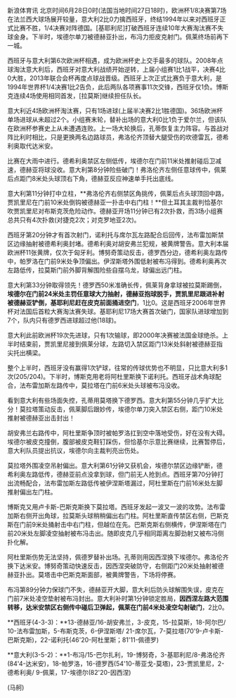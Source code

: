 
新浪体育讯
北京时间6月28日0时(法国当地时间27日18时)，欧洲杯1/8决赛第7场在法兰西大球场展开较量，意大利2比0力擒西班牙，终结1994年以来对西班牙正式比赛不胜，1/4决赛对阵德国。[基耶利尼]打破西班牙连续10年大赛淘汰赛不失球金身。下半时，埃德尔单刀被德赫亚扑出，布冯力拒皮克射门。佩莱终场前再下一城。

西班牙与意大利第6次欧洲杯相遇，成为欧洲杯史上交手最多的球队。2008年点球淘汰意大利后，西班牙对意大利战绩开始逆转，上届小组赛1比1战平，决赛4比0大胜，2013年联合会杯再度点球战晋级。西班牙上次正式比赛负于意大利，是1994年世界杯1/4决赛1比2告负，此后两队各项赛事11次交锋，西班牙仅1负。博斯克连续4场使用相同首发，[拉莫斯]继续担任队长。


意大利近4场欧洲杯淘汰赛，只有1场进球(上届半决赛2比1胜德国)。36场欧洲杯单场进球从未超过2个。小组赛末轮，替补出场的意大利0比1负于爱尔兰，但该队在欧洲杯参赛史上从未遭遇连败。上一场大轮换后，孔蒂恢复主力阵容。与首战对阵比利时相比，只是更换两名边路球员，弗洛伦齐顶替大腿受伤的坎德雷瓦，德希利奥取代达米安。


比赛在大雨中进行。德希利奥禁区左侧低传，埃德尔在门前11米处推射碰后卫减速，德赫亚将球没收。意大利第8分钟险些破门！弗洛伦齐左侧任意球传中，佩莱后点距门8米处头球顶右下角，德赫亚反应神速单手托出底线。


意大利第11分钟打中立柱，**弗洛伦齐右侧禁区角挑传，佩莱后点头球顶回中路，贾凯里尼在门前10米处倒钩被德赫亚一扑击中右门柱！**但土耳其主裁判恰基尔吹贾凯里尼对布斯克茨危险动作。德赫亚开场11分钟已有2次扑救，而3场小组赛总共只有4次扑救(对捷克2次；对克罗地亚2次)。

西班牙第20分钟才有首次射门，诺利托与席尔瓦左路配合后回传，法布雷加斯禁区边缘抽射被德希利奥封堵。德希利奥对胡安弗兰犯规，被黄牌警告。意大利本届欧洲杯11张黄牌，仅次于匈牙利。博努奇策动反击，德罗西分边，德希利奥左路传中，帕罗洛在门前9米处争顶偏出。伊涅斯塔外围低射被布冯得到。德希利奥再次左路低传，拉莫斯门前外脚背解围险些自摆乌龙，球偏出远门柱。


意大利第33分钟取得领先！德罗西50米准确长传，佩莱背身拿球被拉莫斯踢倒，**埃德尔在门前24米处主罚任意球大力抽射，德赫亚抱球脱手，贾凯里尼跟进补射被德赫亚铲倒，基耶利尼赶在皮克前面捅进空门**，1比0。这是西班牙2006年世界杯对法国后首粒大赛淘汰赛失球。基耶利尼17场大赛首次破门，国家队进球增加到7个，队内只有德罗西进球超过他(18球)。


意大利此前欧洲杯19次先进球，只有1次输球，即2000年决赛被法国金球绝杀。上半时结束前，贾凯里尼接到佩莱分球，左路切入禁区距门13米处斜射被德赫亚指尖托出横梁。


整个上半时，西班牙没有赢得1次铲球，往常的传球优势也不明显，只比意大利多1次(205/204)。下半时，博斯克用老将阿杜里斯换下诺利托。西班牙战术角球配合，法布雷加斯左路传中，莫拉塔在门前6米处头球被布冯没收。


看到意大利有些场面失控，孔蒂用莫塔换下德罗西。意大利第55分钟几乎扩大比分！莫拉塔策动反击，佩莱脚后跟妙传，埃德尔单刀突入禁区右侧，距门10米处推射被德赫亚出击封出！


胡安弗兰右路传中，阿杜里斯争顶时被帕罗洛扛到空中落地受伤，好在没有大碍。埃德尔被皮克撞倒，腹部被皮克鞋钉踩伤，但恰基尔示意比赛继续，比赛暂停后，意大利队员提出抗议，埃德尔向主裁判亮出伤处。

莫拉塔外围凌空吊射偏出。意大利第61分钟又获机会，埃德尔禁区边缘铲断，德希利奥左路低传，德赫亚前点没拿到球，但门前无人抢到点。西班牙第70分钟打出流畅配合，法布雷加斯左路低传被伊涅斯塔漏过，阿杜里斯在门前16米处左脚推射偏出左门柱。


博斯克又用卢卡斯-巴斯克斯换下莫拉塔。西班牙发起一波又一波的攻势。法布雷加斯右侧开出角球，拉莫斯头球稍稍偏出右门柱。阿杜里斯直传禁区右侧，巴斯克斯在门前9米处捅射击中右门柱，但越位在先。巴斯克斯右侧横传，伊涅斯塔在门前20米处左脚凌空抽射被布冯击出。随即皮克几乎相同距离左脚劲射又被布冯侧扑化解。


阿杜里斯伤势无法坚持，佩德罗替补出场。孔蒂则用因西涅换下埃德尔。弗洛伦齐换下达米安。博努奇策动快速反击，因西涅突破防守，右侧距门20米处抽射被德赫亚扑出。莫塔击中巴斯克斯面部，被黄牌警告，下场将停赛。


布冯第89分钟力保球门不失，德赫亚开大脚，意大利后防头球解围失误，皮克在门前7米处凌空垫射被布冯封出。意大利补时第1分钟锁定胜局，**因西涅左路大范围转移，达米安禁区右侧传中碰后卫弹起，佩莱在门前4米处凌空勾射破门**，2比0。


**西班牙(4-3-3)：**13-德赫亚/16-胡安弗兰，3-皮克，15-拉莫斯，18-阿尔巴/ 10-法布雷加斯，5-布斯克茨，6-伊涅斯塔/ 21-席尔瓦，7-莫拉塔(70'9-卢卡斯-巴斯克斯)，22-诺利托(46'20-阿杜里斯；81'11-佩德罗)

**意大利(3-5-2)：**1-布冯/15-巴尔扎利，19-博努奇，3-基耶利尼/8-弗洛伦齐(84'4-达米安)，18-帕罗洛，16-德罗西(54'10-蒂亚戈-莫塔)，23-贾凯里尼，2-德希利奥/ 9-佩莱，17-埃德尔(82'20-因西涅)

(马舸)

